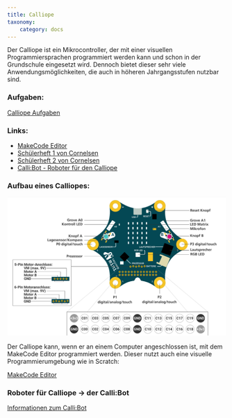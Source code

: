 ```yaml
---
title: Calliope
taxonomy:
    category: docs
---
```

Der Calliope ist ein Mikrocontroller, der mit einer visuellen Programmiersprachen programmiert werden kann und schon in der Grundschule eingesetzt wird. Dennoch bietet dieser sehr viele Anwendungsmöglichkeiten, die auch in höheren Jahrgangsstufen nutzbar sind.

### Aufgaben: 
[Calliope Aufgaben](./01aufgaben)

### Links:
- [MakeCode Editor](https://makecode.calliope.cc/)
- [Schülerheft 1 von Cornelsen](../../files/cornelsen-schuelermaterial-1.pdf)
- [Schülerheft 2 von Cornelsen](../../files/cornelsen-schuelermaterial-2.pdf)
- [Calli:Bot - Roboter für den Calliope](./01callibot)

### Aufbau eines Calliopes:
![Calliope](../../images/calliope.png)

Der Calliope kann, wenn er an einem Computer angeschlossen ist, mit dem MakeCode Editor programmiert werden. Dieser nutzt auch eine visuelle Programmierumgebung wie in Scratch:

[MakeCode Editor](https://makecode.calliope.cc/)

### Roboter für Calliope -> der Calli:Bot
[Informationen zum Calli:Bot](./01callibot)
